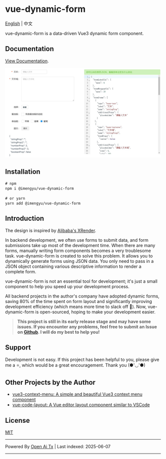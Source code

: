# vue-dynamic-form

[English](./README.EN.md) | 中文

vue-dynamic-form is a data-driven Vue3 dynamic form component.

## Documentation

[View Documentation](https://docs.imengyu.top//vue-dynamic-form-docs).

![demo](https://raw.githubusercontent.com/imengyu/vue-dynamic-form/master/demo.jpg)

## Installation

```shell
# npm 
npm i @imengyu/vue-dynamic-form

# or yarn
yarn add @imengyu/vue-dynamic-form
```

## Introduction

The design is inspired by [Alibaba's XRender](https://xrender.fun/form-render).

In backend development, we often use forms to submit data, and form submissions take up most of the development time. When there are many forms, manually writing form components becomes a very troublesome task. vue-dynamic-form is created to solve this problem. It allows you to dynamically generate forms using JSON data. You only need to pass in a JSON object containing various descriptive information to render a complete form.

vue-dynamic-form is not an essential tool for development; it's just a small component to help you speed up your development process.

All backend projects in the author's company have adopted dynamic forms, saving 80% of the time spent on form layout and significantly improving development efficiency (which means more time to slack off 🤭). Now, vue-dynamic-form is open-sourced, hoping to make your development easier.

> **This project is still in its early release stage and may have some issues. If you encounter any problems, feel free to submit an Issue on [Github](https://github.com/imengyu/vue-dynamic-form/issues). I will do my best to help you!**

## Support

Development is not easy. If this project has been helpful to you, please give me a ⭐, which would be a great encouragement. Thank you (●'◡'●)

## Other Projects by the Author

* [vue3-context-menu: A simple and beautiful Vue3 context menu component](https://github.com/imengyu/vue3-context-menu/)
* [vue-code-layout: A Vue editor layout component similar to VSCode](https://github.com/imengyu/vue-code-layout)

## License

[MIT](https://raw.githubusercontent.com/imengyu/vue-dynamic-form/master/LICENSE)



---


Powered By [Open Ai Tx](https://github.com/OpenAiTx/OpenAiTx) | Last indexed: 2025-06-07


---
